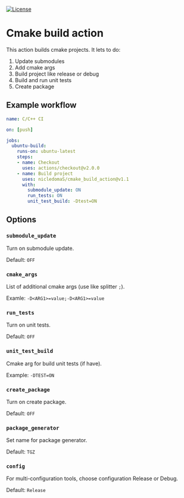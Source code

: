 [![License][license-image]][license-url]
# Cmake build action
This action builds cmake projects.
It lets to do:
1) Update submodules
2) Add cmake args
3) Build project like release or debug
4) Build and run unit tests
5) Create package

## Example workflow
```yaml
name: C/C++ CI

on: [push]

jobs:
  ubuntu-build:
    runs-on: ubuntu-latest
    steps:
    - name: Checkout
      uses: actions/checkout@v2.0.0
    - name: Build project
      uses: nicledomaS/cmake_build_action@v1.1
      with:
        submodule_update: ON
        run_tests: ON
        unit_test_build: -Dtest=ON
```
## Options
### `submodule_update`
Turn on submodule update.

Default: `OFF`

### `cmake_args`
List of additional cmake args (use like splitter `;`).

Examle: `-D<ARG1>=value;-D<ARG1>=value`

### `run_tests`
Turn on unit tests.

Default: `OFF`

### `unit_test_build`
Cmake arg for build unit tests (if have).

Example: `-DTEST=ON`

### `create_package`
Turn on create package.

Default: `OFF`

### `package_generator`
Set name for package generator.

Default: `TGZ`

### `config`
For multi-configuration tools, choose configuration Release or Debug.

Default: `Release`

[license-image]: https://img.shields.io/badge/license-MIT-blue.svg
[license-url]: LICENSE

